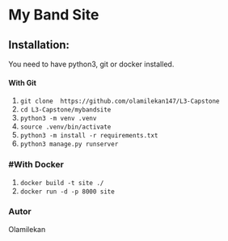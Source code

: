 # My Band Site


## Installation:

You need to have python3, git or docker installed.
#### With Git
1. ```git clone  https://github.com/olamilekan147/L3-Capstone```
2. ```cd L3-Capstone/mybandsite```
3. ```python3 -m venv .venv```
4. ```source .venv/bin/activate```
3. ```python3 -m install -r requirements.txt```
4. ```python3 manage.py runserver```

### #With Docker
1. ```docker build -t site ./```
2. ```docker run -d -p 8000 site```


### Autor
Olamilekan
